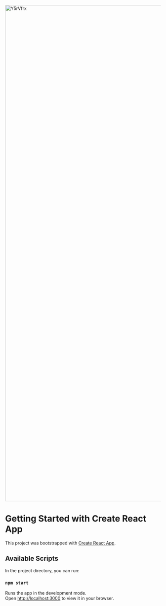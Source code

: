 
<img width="1922" height="1598" alt="Y5rVfrx" src="https://github.com/user-attachments/assets/0876fe87-8048-4b3f-b52d-c48d014931b6" />



# Getting Started with Create React App

This project was bootstrapped with [Create React App](https://github.com/facebook/create-react-app).

## Available Scripts

In the project directory, you can run:

### `npm start`

Runs the app in the development mode.\
Open [http://localhost:3000](http://localhost:3000) to view it in your browser.

